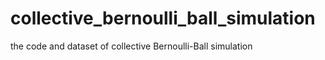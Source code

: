 # collective_bernoulli_ball_simulation
the code and dataset of collective Bernoulli-Ball simulation
